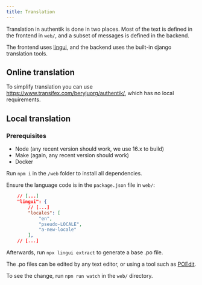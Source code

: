 ```yaml
---
title: Translation
---
```


Translation in authentik is done in two places. Most of the text is defined in the frontend in `web/`, and a subset of messages is defined in the backend.

The frontend uses [lingui](https://lingui.js.org/), and the backend uses the built-in django translation tools.

## Online translation

To simplify translation you can use https://www.transifex.com/beryjuorg/authentik/, which has no local requirements.

## Local translation

### Prerequisites

- Node (any recent version should work, we use 16.x to build)
- Make (again, any recent version should work)
- Docker

Run `npm i` in the `/web` folder to install all dependencies.

Ensure the language code is in the `package.json` file in `web/`:

```json
    // [...]
    "lingui": {
        // [...]
        "locales": [
            "en",
            "pseudo-LOCALE",
            "a-new-locale"
        ],
    // [...]
```

Afterwards, run `npx lingui extract` to generate a base .po file.

The .po files can be edited by any text editor, or using a tool such as [POEdit](https://poedit.net/).

To see the change, run `npm run watch` in the `web/` directory.
